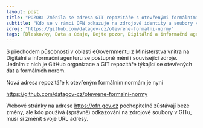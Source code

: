 ```yaml
---
layout: post
title: "POZOR: Změnila se adresa GIT repozitáře s otevřenými formálními normami"
subtitle: "Kdo se v rámci OFN odkazuje na zdrojové identity a soubory v GIT repozitáři, pozor, musíte si změnit všechny svoje URL adresy, protože se změnil název organizace k otevřeným datům v ČR v rámci DIA.""
zdroj: "https://github.com/datagov-cz/otevrene-formalni-normy"
tags: [Bleskovky, Data a údaje, Dejte pozor, Digitální a informační agentura, GIT, Opendata,]
---
```


S přechodem působnosti v oblasti eGovernmentu z Ministerstva vnitra na Digitální a informační agenturu se postupně mění i související zdroje. Jedním z nich je GitHub organizace a GIT repozitáře týkající se otevřených dat a formálních norem.

Nová adresa repozitáře k otevřeným formálním normám je nyní

https://github.com/datagov-cz/otevrene-formalni-normy

Webové stránky na adrese https://ofn.gov.cz pochopitelně zůstávají beze změny, ale kdo používá (správně) odkazování na zdrojové soubory v GITu, musí si změnit svoje URL adresy.
